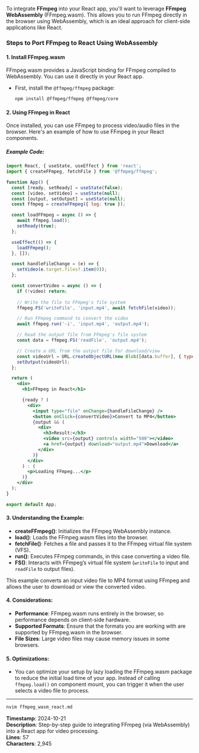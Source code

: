 To integrate **FFmpeg** into your React app, you'll want to leverage **FFmpeg WebAssembly** (FFmpeg.wasm). This allows you to run FFmpeg directly in the browser using WebAssembly, which is an ideal approach for client-side applications like React.

### Steps to Port FFmpeg to React Using WebAssembly

#### 1. **Install FFmpeg.wasm**
FFmpeg.wasm provides a JavaScript binding for FFmpeg compiled to WebAssembly. You can use it directly in your React app.

- First, install the `@ffmpeg/ffmpeg` package:
  ```bash
  npm install @ffmpeg/ffmpeg @ffmpeg/core
  ```

#### 2. **Using FFmpeg in React**
Once installed, you can use FFmpeg to process video/audio files in the browser. Here's an example of how to use FFmpeg in your React components.

##### Example Code:

```jsx
import React, { useState, useEffect } from 'react';
import { createFFmpeg, fetchFile } from '@ffmpeg/ffmpeg';

function App() {
  const [ready, setReady] = useState(false);
  const [video, setVideo] = useState(null);
  const [output, setOutput] = useState(null);
  const ffmpeg = createFFmpeg({ log: true });

  const loadFFmpeg = async () => {
    await ffmpeg.load();
    setReady(true);
  };

  useEffect(() => {
    loadFFmpeg();
  }, []);

  const handleFileChange = (e) => {
    setVideo(e.target.files?.item(0));
  };

  const convertVideo = async () => {
    if (!video) return;
    
    // Write the file to FFmpeg's file system
    ffmpeg.FS('writeFile', 'input.mp4', await fetchFile(video));

    // Run FFmpeg command to convert the video
    await ffmpeg.run('-i', 'input.mp4', 'output.mp4');

    // Read the output file from FFmpeg's file system
    const data = ffmpeg.FS('readFile', 'output.mp4');

    // Create a URL from the output file for download/view
    const videoUrl = URL.createObjectURL(new Blob([data.buffer], { type: 'video/mp4' }));
    setOutput(videoUrl);
  };

  return (
    <div>
      <h1>FFmpeg in React</h1>

      {ready ? (
        <div>
          <input type="file" onChange={handleFileChange} />
          <button onClick={convertVideo}>Convert to MP4</button>
          {output && (
            <div>
              <h3>Result:</h3>
              <video src={output} controls width="500"></video>
              <a href={output} download="output.mp4">Download</a>
            </div>
          )}
        </div>
      ) : (
        <p>Loading FFmpeg...</p>
      )}
    </div>
  );
}

export default App;
```

#### 3. **Understanding the Example**:
- **createFFmpeg()**: Initializes the FFmpeg WebAssembly instance.
- **load()**: Loads the FFmpeg.wasm files into the browser.
- **fetchFile()**: Fetches a file and passes it to the FFmpeg virtual file system (VFS).
- **run()**: Executes FFmpeg commands, in this case converting a video file.
- **FS()**: Interacts with FFmpeg’s virtual file system (`writeFile` to input and `readFile` to output files).
  
This example converts an input video file to MP4 format using FFmpeg and allows the user to download or view the converted video.

#### 4. **Considerations**:
- **Performance**: FFmpeg.wasm runs entirely in the browser, so performance depends on client-side hardware.
- **Supported Formats**: Ensure that the formats you are working with are supported by FFmpeg.wasm in the browser.
- **File Sizes**: Large video files may cause memory issues in some browsers.

#### 5. **Optimizations**:
- You can optimize your setup by lazy loading the FFmpeg.wasm package to reduce the initial load time of your app. Instead of calling `ffmpeg.load()` on component mount, you can trigger it when the user selects a video file to process.

---

```bash
nvim ffmpeg_wasm_react.md
```

**Timestamp**: 2024-10-21  
**Description**: Step-by-step guide to integrating FFmpeg (via WebAssembly) into a React app for video processing.  
**Lines**: 57  
**Characters**: 2,945
